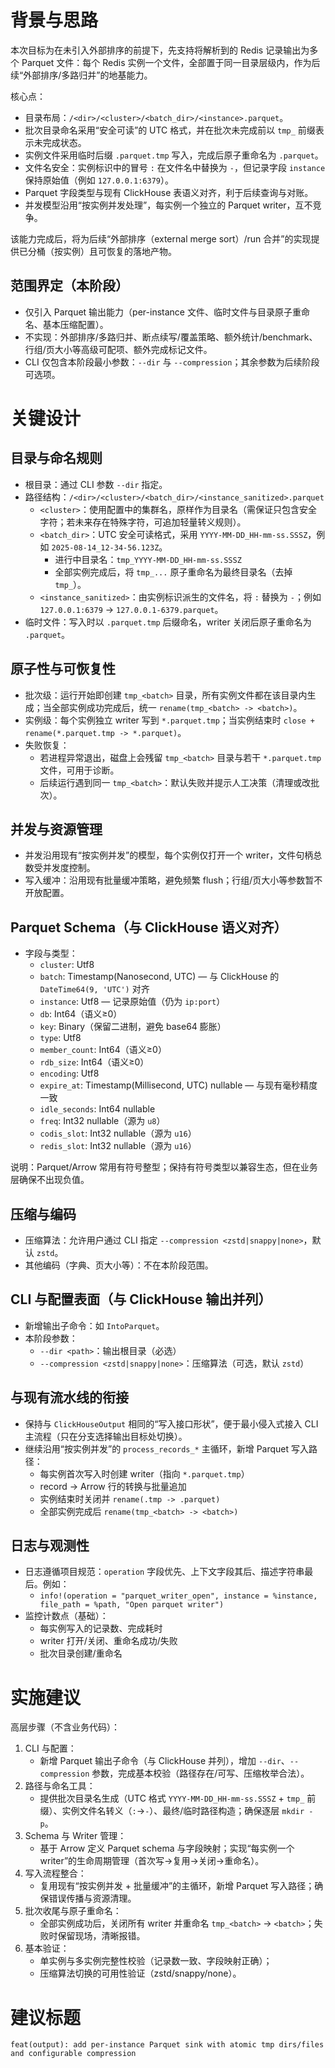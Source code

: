 # 背景与思路

本次目标为在未引入外部排序的前提下，先支持将解析到的 Redis 记录输出为多个 Parquet 文件：每个 Redis 实例一个文件，全部置于同一目录层级内，作为后续“外部排序/多路归并”的地基能力。

核心点：
- 目录布局：`/<dir>/<cluster>/<batch_dir>/<instance>.parquet`。
- 批次目录命名采用“安全可读”的 UTC 格式，并在批次未完成前以 `tmp_` 前缀表示未完成状态。
- 实例文件采用临时后缀 `.parquet.tmp` 写入，完成后原子重命名为 `.parquet`。
- 文件名安全：实例标识中的冒号 `:` 在文件名中替换为 `-`，但记录字段 `instance` 保持原始值（例如 `127.0.0.1:6379`）。
- Parquet 字段类型与现有 ClickHouse 表语义对齐，利于后续查询与对账。
- 并发模型沿用“按实例并发处理”，每实例一个独立的 Parquet writer，互不竞争。

该能力完成后，将为后续“外部排序（external merge sort）/run 合并”的实现提供已分桶（按实例）且可恢复的落地产物。

## 范围界定（本阶段）
- 仅引入 Parquet 输出能力（per-instance 文件、临时文件与目录原子重命名、基本压缩配置）。
- 不实现：外部排序/多路归并、断点续写/覆盖策略、额外统计/benchmark、行组/页大小等高级可配项、额外完成标记文件。
- CLI 仅包含本阶段最小参数：`--dir` 与 `--compression`；其余参数为后续阶段可选项。

# 关键设计

## 目录与命名规则
- 根目录：通过 CLI 参数 `--dir` 指定。
- 路径结构：`/<dir>/<cluster>/<batch_dir>/<instance_sanitized>.parquet`
  - `<cluster>`：使用配置中的集群名，原样作为目录名（需保证只包含安全字符；若未来存在特殊字符，可追加轻量转义规则）。
  - `<batch_dir>`：UTC 安全可读格式，采用 `YYYY-MM-DD_HH-mm-ss.SSSZ`，例如 `2025-08-14_12-34-56.123Z`。
    - 进行中目录名：`tmp_YYYY-MM-DD_HH-mm-ss.SSSZ`
    - 全部实例完成后，将 `tmp_...` 原子重命名为最终目录名（去掉 `tmp_`）。
  - `<instance_sanitized>`：由实例标识派生的文件名，将 `:` 替换为 `-`；例如 `127.0.0.1:6379` → `127.0.0.1-6379.parquet`。
- 临时文件：写入时以 `.parquet.tmp` 后缀命名，writer 关闭后原子重命名为 `.parquet`。

## 原子性与可恢复性
- 批次级：运行开始即创建 `tmp_<batch>` 目录，所有实例文件都在该目录内生成；当全部实例成功完成后，统一 `rename(tmp_<batch> -> <batch>)`。
- 实例级：每个实例独立 writer 写到 `*.parquet.tmp`；当实例结束时 `close + rename(*.parquet.tmp -> *.parquet)`。
- 失败恢复：
  - 若进程异常退出，磁盘上会残留 `tmp_<batch>` 目录与若干 `*.parquet.tmp` 文件，可用于诊断。
  - 后续运行遇到同一 `tmp_<batch>`：默认失败并提示人工决策（清理或改批次）。

## 并发与资源管理
- 并发沿用现有“按实例并发”的模型，每个实例仅打开一个 writer，文件句柄总数受并发度控制。
- 写入缓冲：沿用现有批量缓冲策略，避免频繁 flush；行组/页大小等参数暂不开放配置。

## Parquet Schema（与 ClickHouse 语义对齐）
- 字段与类型：
  - `cluster`: Utf8
  - `batch`: Timestamp(Nanosecond, UTC) — 与 ClickHouse 的 `DateTime64(9, 'UTC')` 对齐
  - `instance`: Utf8 — 记录原始值（仍为 `ip:port`）
  - `db`: Int64（语义≥0）
  - `key`: Binary（保留二进制，避免 base64 膨胀）
  - `type`: Utf8
  - `member_count`: Int64（语义≥0）
  - `rdb_size`: Int64（语义≥0）
  - `encoding`: Utf8
  - `expire_at`: Timestamp(Millisecond, UTC) nullable — 与现有毫秒精度一致
  - `idle_seconds`: Int64 nullable
  - `freq`: Int32 nullable（源为 `u8`）
  - `codis_slot`: Int32 nullable（源为 `u16`）
  - `redis_slot`: Int32 nullable（源为 `u16`）

说明：Parquet/Arrow 常用有符号整型；保持有符号类型以兼容生态，但在业务层确保不出现负值。

## 压缩与编码
- 压缩算法：允许用户通过 CLI 指定 `--compression <zstd|snappy|none>`，默认 `zstd`。
- 其他编码（字典、页大小等）：不在本阶段范围。

## CLI 与配置表面（与 ClickHouse 输出并列）
- 新增输出子命令：如 `IntoParquet`。
- 本阶段参数：
  - `--dir <path>`：输出根目录（必选）
  - `--compression <zstd|snappy|none>`：压缩算法（可选，默认 `zstd`）

## 与现有流水线的衔接
- 保持与 `ClickHouseOutput` 相同的“写入接口形状”，便于最小侵入式接入 CLI 主流程（只在分支选择输出目标处切换）。
- 继续沿用“按实例并发”的 `process_records_*` 主循环，新增 Parquet 写入路径：
  - 每实例首次写入时创建 writer（指向 `*.parquet.tmp`）
  - record → Arrow 行的转换与批量追加
  - 实例结束时关闭并 `rename(.tmp -> .parquet)`
  - 全部实例完成后 `rename(tmp_<batch> -> <batch>)`

## 日志与观测性
- 日志遵循项目规范：`operation` 字段优先、上下文字段其后、描述字符串最后。例如：
  - `info!(operation = "parquet_writer_open", instance = %instance, file_path = %path, "Open parquet writer")`
- 监控计数点（基础）：
  - 每实例写入的记录数、完成耗时
  - writer 打开/关闭、重命名成功/失败
  - 批次目录创建/重命名

# 实施建议

高层步骤（不含业务代码）：
1. CLI 与配置：
   - 新增 Parquet 输出子命令（与 ClickHouse 并列），增加 `--dir`、`--compression` 参数，完成基本校验（路径存在/可写、压缩枚举合法）。
2. 路径与命名工具：
   - 提供批次目录名生成（UTC 格式 `YYYY-MM-DD_HH-mm-ss.SSSZ` + `tmp_` 前缀）、实例文件名转义（`:`→`-`）、最终/临时路径构造；确保逐层 `mkdir -p`。
3. Schema 与 Writer 管理：
   - 基于 Arrow 定义 Parquet schema 与字段映射；实现“每实例一个 writer”的生命周期管理（首次写→复用→关闭→重命名）。
4. 写入流程整合：
   - 复用现有“按实例并发 + 批量缓冲”的主循环，新增 Parquet 写入路径；确保错误传播与资源清理。
5. 批次收尾与原子重命名：
   - 全部实例成功后，关闭所有 writer 并重命名 `tmp_<batch>` → `<batch>`；失败时保留现场，清晰报错。
6. 基本验证：
   - 单实例与多实例完整性校验（记录数一致、字段映射正确）；
   - 压缩算法切换的可用性验证（zstd/snappy/none）。

# 建议标题

``` 
feat(output): add per-instance Parquet sink with atomic tmp dirs/files and configurable compression
```
